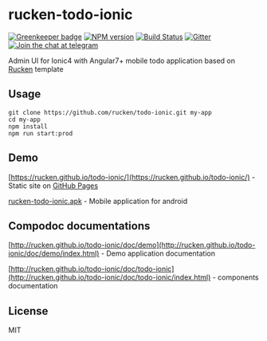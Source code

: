 # rucken-todo-ionic

[![Greenkeeper badge](https://badges.greenkeeper.io/rucken/todo-ionic.svg)](https://greenkeeper.io/)
[![NPM version][npm-image]][npm-url]
[![Build Status][travis-image]][travis-url]
[![Gitter][gitter-image]][gitter-url]
[![Join the chat at telegram][telegram-image]][telegram-url]

Admin UI for Ionic4 with Angular7+ mobile todo application based on [Rucken](https://github.com/rucken) template

## Usage

```
git clone https://github.com/rucken/todo-ionic.git my-app
cd my-app
npm install
npm run start:prod
```

## Demo

[https://rucken.github.io/todo-ionic/](https://rucken.github.io/todo-ionic/) - Static site on [GitHub Pages](https://pages.github.com/)

[rucken-todo-ionic.apk](https://rucken.github.io/todo-ionic/assets/apk/rucken-todo-ionic.apk) - Mobile application for android

## Compodoc documentations

[http://rucken.github.io/todo-ionic/doc/demo](http://rucken.github.io/todo-ionic/doc/demo/index.html) - Demo application documentation

[http://rucken.github.io/todo-ionic/doc/todo-ionic](http://rucken.github.io/todo-ionic/doc/todo-ionic/index.html) - components documentation

## License

MIT

[travis-image]: https://travis-ci.org/rucken/todo-ionic.svg?branch=master
[travis-url]: https://travis-ci.org/rucken/todo-ionic
[gitter-image]: https://img.shields.io/gitter/room/rucken/todo-ionic.js.svg
[gitter-url]: https://gitter.im/rucken/todo-ionic
[npm-image]: https://badge.fury.io/js/%40rucken%2Ftodo-ionic.svg
[npm-url]: https://npmjs.org/package/@rucken/todo-ionic
[dependencies-image]: https://david-dm.org/rucken/todo-ionic/status.svg
[dependencies-url]: https://david-dm.org/rucken/todo-ionic
[telegram-image]: https://img.shields.io/badge/chat-telegram-blue.svg?maxAge=2592000
[telegram-url]: https://t.me/rucken
